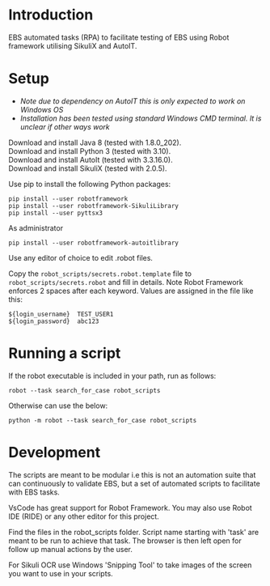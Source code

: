 Introduction
====

EBS automated tasks (RPA) to facilitate testing of EBS using Robot framework utilising SikuliX and AutoIT.

Setup
====
- *Note due to dependency on AutoIT this is only expected to work on Windows OS*
- *Installation has been tested using standard Windows CMD terminal. It is unclear if other ways work*

Download and install Java 8 (tested with 1.8.0_202).    
Download and install Python 3 (tested with 3.10).    
Download and install AutoIt (tested with 3.3.16.0).   
Download and install SikuliX (tested with 2.0.5).   

Use pip to install the following Python packages:

```
pip install --user robotframework
pip install --user robotframework-SikuliLibrary
pip install --user pyttsx3
```

As administrator
  
```
pip install --user robotframework-autoitlibrary
```

Use any editor of choice to edit .robot files.

Copy the `robot_scripts/secrets.robot.template` file to `robot_scripts/secrets.robot` and fill in details. Note Robot Framework enforces 2 spaces after each keyword. Values are assigned in the file like this:

```
${login_username}  TEST_USER1
${login_password}  abc123
```

Running a script
====
If the robot executable is included in your path, run as follows:

```
robot --task search_for_case robot_scripts
```
Otherwise can use the below:

```
python -m robot --task search_for_case robot_scripts
```


Development
=====

The scripts are meant to be modular i.e this is not an automation suite that can continuously to validate EBS, but a set of automated scripts to facilitate with EBS tasks.

VsCode has great support for Robot Framework. You may also use Robot IDE (RIDE) or any other editor for this project.

Find the files in the robot_scripts folder. Script name starting with 'task' are meant to be run to achieve that task. The browser is then left open for follow up manual actions by the user.

For Sikuli OCR use Windows 'Snipping Tool' to take images of the screen you want to use in your scripts.
